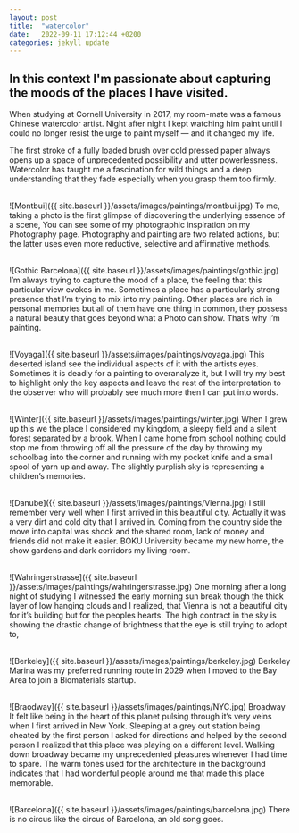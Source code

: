 ```yaml
---
layout: post
title:  "watercolor"
date:   2022-09-11 17:12:44 +0200
categories: jekyll update
---
```


## In this context I'm passionate about capturing the moods of the places I have visited.  

When studying at Cornell University in 2017, my room-mate was a famous Chinese watercolor artist. Night after night I kept watching him paint until I could no longer resist the urge to paint myself — and it changed my life.  

The first stroke of a fully loaded brush over cold pressed paper always opens up a space of unprecedented possibility and utter powerlessness. Watercolor has taught me a fascination for wild things and a deep   understanding that they fade especially when you grasp them too firmly.
<br>
<br>

![Montbui]({{ site.baseurl }}/assets/images/paintings/montbui.jpg)
To me, taking a photo is the first glimpse of discovering the underlying essence of a scene, You can see some of my photographic inspiration on my Photography page. Photography and painting are two related actions, but the latter uses even more reductive, selective and affirmative methods.  
<br>



![Gothic Barcelona]({{ site.baseurl }}/assets/images/paintings/gothic.jpg)
I’m always trying to capture the mood of a place, the feeling that this particular view evokes in me. Sometimes a place has a particularly strong presence that I’m trying to mix into my painting. Other places are rich in personal memories but all of them have one thing in common, they possess a natural beauty that goes beyond what a Photo can show. That’s why I’m painting.  
<br>

![Voyaga]({{ site.baseurl }}/assets/images/paintings/voyaga.jpg)
This deserted island  see the individual aspects of it with the artists eyes. Sometimes it is deadly for a painting to overanalyze it, but I will try my best to highlight only the key aspects and leave the rest of the interpretation to the observer who will probably see much more then I can put into words.  
<br>

![Winter]({{ site.baseurl }}/assets/images/paintings/winter.jpg)
When I grew up this we the place I considered my kingdom, a sleepy field and a silent forest separated by a brook. When I came home from school nothing could stop me from throwing off all the pressure of the day by throwing my schoolbag into the corner and running with my pocket knife and a small spool of yarn up and away. The slightly purplish sky is representing a children’s memories.  
<br>


![Danube]({{ site.baseurl }}/assets/images/paintings/Vienna.jpg)
I still remember very well when I first arrived in this beautiful city. Actually it was a very dirt and cold city that I arrived in. Coming from the country side the move into capital was shock and the shared room, lack of money and friends did not make it easier. BOKU University became my new home, the show gardens and dark corridors my living room.  
<br>

![Wahringerstrasse]({{ site.baseurl }}/assets/images/paintings/wahringerstrasse.jpg)
One morning after a long night of studying I witnessed the early morning sun break though the thick layer of low hanging clouds and I realized, that Vienna is not a beautiful city for it’s building but for the peoples hearts. The high contract in the sky is showing the drastic change of brightness that the eye is still trying to adopt to,  
<br>

![Berkeley]({{ site.baseurl }}/assets/images/paintings/berkeley.jpg)
Berkeley Marina was my preferred running route in 2029 when I moved to the Bay Area to join a Biomaterials startup.  
<br>

![Braodway]({{ site.baseurl }}/assets/images/paintings/NYC.jpg)
Broadway
It felt like being in the heart of this planet pulsing through it’s very veins when I first arrived in New York. Sleeping at a grey out station being cheated by the first person I asked for directions and helped by the second person I realized that this place was playing on a different level. Walking down broadway became my unprecedented pleasures whenever I had time to spare. The warm tones used for the architecture in the background indicates that I had wonderful people around me that made this place memorable.  
<br>

![Barcelona]({{ site.baseurl }}/assets/images/paintings/barcelona.jpg)
There is no circus like the circus of Barcelona, an old song goes.
